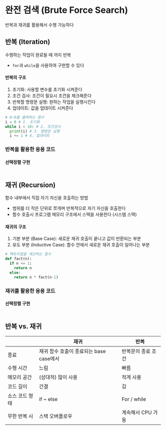 # 완전 검색 (Brute Force Search)

반복과 재귀를 활용해서 수행 가능하다

## 반복 (Iteration)

수행하는 작업이 완료될 때 까지 반복

- `for`과 `while`을 사용하여 구현할 수 있다

#### **반복의 구조**

1. 초기화: 사용할 변수를 초기화 시켜준다
2. 조건 검사: 조건이 필요시 조건을 체크해준다
3. 반복할 명령문 실행: 원하는 작업을 실행시킨다
4. 업데이트: 값을 업데이트 시켜준다

```python
# 0~9를 출력하는 함수
i = 0 # 1. 초기화
while i < 10: # 2. 조건검사
  print(i) # 3. 명령문 실행
  i += 1 # 4. 업데이트
```



### 반복을 활용한 응용 코드

#### 선택정렬 구현

```python

```



## 재귀 (Recursion)

함수 내부에서 직접 자기 자신을 호출하는 방법

- 범위를 더 작은 단위로 쪼개며 반복적으로 자기 자신을 호출한다
- 함수 호출시 프로그램 메모리 구조에서 스택을 사용한다 (시스템 스택)

#### 재귀의 구조

1. 기본 부분 (Base Case): 새로운 재귀 호출이 끝나고 값이 반환되는 부분
2. 유도 부분 (Inductive Case): 함수 안에서 새로운 재귀 호출이 일어나는 부분

```python
# 팩토리얼을 계산하는 함수
def fact(n):
  if n <= 1:
    return n
  else:
    return n * fact(n-1)
```



### 재귀를 활용한 응용 코드

#### 선택정렬 구현

```python

```



## 반복 vs. 재귀

|                | 재귀                                    | 반복               |
| -------------- | --------------------------------------- | ------------------ |
| 종료           | 재귀 함수 호출이 종료되는 base case에서 | 반복문의 종료 조건 |
| 수행 시간      | 느림                                    | 빠름               |
| 메모리 공간    | (상대적) 많이 사용                      | 적게 사용          |
| 코드 길이      | 간결                                    | 김                 |
| 소스 코드 형태 | if ~ else                               | For / while        |
| 무한 반복 시   | 스택 오버플로우                         | 계속해서 CPU 가동  |

